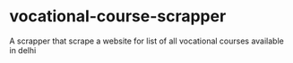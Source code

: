 # vocational-course-scrapper
A scrapper that scrape a website for list of all vocational courses available in delhi
